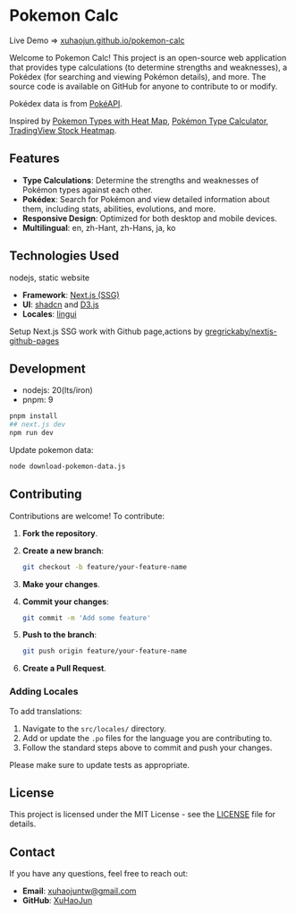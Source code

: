 # Pokemon Calc

Live Demo => [xuhaojun.github.io/pokemon-calc](https://xuhaojun.github.io/pokemon-calc/)

Welcome to Pokemon Calc! This project is an open-source web application that provides type calculations (to determine strengths and weaknesses), a Pokédex (for searching and viewing Pokémon details), and more. The source code is available on GitHub for anyone to contribute to or modify.

Pokédex data is from [PokéAPI](https://pokeapi.co/).

Inspired by [Pokemon Types with Heat Map](https://plotapi.com/docs/pokemon-types-with-heatmap/), [Pokémon Type Calculator](https://www.pkmn.help/more/), [TradingView Stock Heatmap](https://www.tradingview.com/heatmap/stock/).

## Features

- **Type Calculations**: Determine the strengths and weaknesses of Pokémon types against each other.
- **Pokédex**: Search for Pokémon and view detailed information about them, including stats, abilities, evolutions, and more.
- **Responsive Design**: Optimized for both desktop and mobile devices.
- **Multilingual**: en, zh-Hant, zh-Hans, ja, ko

## Technologies Used

nodejs, static website

- **Framework**: [Next.js (SSG)](https://nextjs.org/)
- **UI**: [shadcn](https://shadcn.dev/) and [D3.js](https://d3js.org/)
- **Locales**: [lingui](https://lingui.dev/)

Setup Next.js SSG work with Github page,actions by [gregrickaby/nextjs-github-pages](https://github.com/gregrickaby/nextjs-github-pages)

## Development

- nodejs: 20(lts/iron)
- pnpm: 9

```bash
pnpm install
## next.js dev
npm run dev
```

Update pokemon data:

```bash
node download-pokemon-data.js
```

## Contributing

Contributions are welcome! To contribute:

1. **Fork the repository**.
2. **Create a new branch**:

   ```bash
   git checkout -b feature/your-feature-name
   ```

3. **Make your changes**.
4. **Commit your changes**:

   ```bash
   git commit -m 'Add some feature'
   ```

5. **Push to the branch**:

   ```bash
   git push origin feature/your-feature-name
   ```

6. **Create a Pull Request**.

### Adding Locales

To add translations:

1. Navigate to the `src/locales/` directory.
2. Add or update the `.po` files for the language you are contributing to.
3. Follow the standard steps above to commit and push your changes.

Please make sure to update tests as appropriate.

## License

This project is licensed under the MIT License - see the [LICENSE](LICENSE) file for details.

## Contact

If you have any questions, feel free to reach out:

- **Email**: <xuhaojuntw@gmail.com>
- **GitHub**: [XuHaoJun](https://github.com/xuhaojun)
